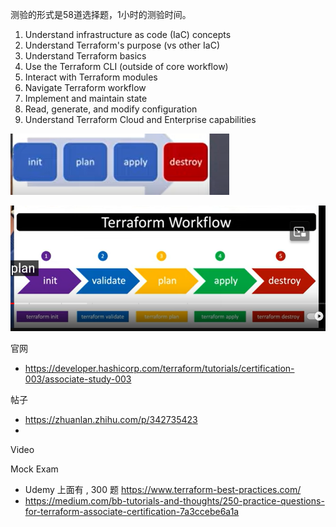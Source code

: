 测验的形式是58道选择题，1小时的测验时间。

1. Understand infrastructure as code (IaC) concepts
2. Understand Terraform's purpose (vs other IaC)
3. Understand Terraform basics
4. Use the Terraform CLI (outside of core workflow)
5. Interact with Terraform modules
6. Navigate Terraform workflow
7. Implement and maintain state
8. Read, generate, and modify configuration
9. Understand Terraform Cloud and Enterprise capabilities

![](image/Pasted%20image%2020231118161243.png)

![](image/Pasted%20image%2020231118161253.png)

官网
- https://developer.hashicorp.com/terraform/tutorials/certification-003/associate-study-003


帖子
- https://zhuanlan.zhihu.com/p/342735423
- 


Video


Mock Exam
- Udemy 上面有 , 300  题 https://www.terraform-best-practices.com/
- https://medium.com/bb-tutorials-and-thoughts/250-practice-questions-for-terraform-associate-certification-7a3ccebe6a1a

